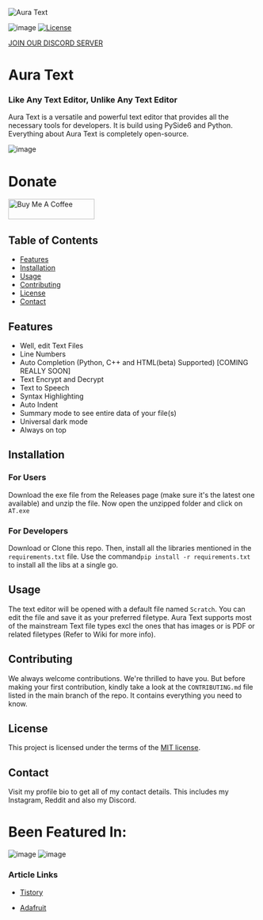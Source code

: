 ![Aura Text](https://user-images.githubusercontent.com/109947257/235744636-79d70a17-e860-4b3b-a7f2-af6958fc8506.png)

![image](https://user-images.githubusercontent.com/109947257/236764186-347b32fa-3baf-4e44-a27d-135114f6e256.png)   [![License](https://img.shields.io/badge/License-MIT-yellow.svg)](https://opensource.org/licenses/MIT)

[JOIN OUR DISCORD SERVER](https://opensource.org/licenses/MIT)

# Aura Text
### Like Any Text Editor, Unlike Any Text Editor

Aura Text is a versatile and powerful text editor that provides all the necessary tools for developers. It is build using PySide6 and Python. Everything about Aura Text is completely open-source.

![image](https://user-images.githubusercontent.com/109947257/236134482-b7ad8e7e-374f-4c94-9a72-3bdb931758d1.png)

# Donate

<a href="https://www.buymeacoffee.com/auratext" target="_blank"><img src="https://cdn.buymeacoffee.com/buttons/default-orange.png" alt="Buy Me A Coffee" height="41" width="174"></a>

## Table of Contents

- [Features](#features)
- [Installation](#installation)
- [Usage](#usage)
- [Contributing](#contributing)
- [License](#license)
- [Contact](#contact)

## Features

- Well, edit Text Files
- Line Numbers
- Auto Completion (Python, C++ and HTML(beta) Supported) [COMING REALLY SOON]
- Text Encrypt and Decrypt
- Text to Speech
- Syntax Highlighting
- Auto Indent
- Summary mode to see entire data of your file(s)
- Universal dark mode
- Always on top

## Installation

### For Users
Download the exe file from the Releases page (make sure it's the latest one available) and unzip the file. Now open the unzipped folder and click on `AT.exe`

### For Developers
Download or Clone this repo. Then, install all the libraries mentioned in the `requirements.txt` file.
Use the command`pip install -r requirements.txt` to install all the libs at a single go.

## Usage
The text editor will be opened with a default file named `Scratch`. You can edit the file and save it as your preferred filetype.
Aura Text supports most of the mainstream Text file types excl the ones that has images or is PDF or related filetypes (Refer to Wiki for more info).

## Contributing
We always welcome contributions. We're thrilled to have you.
But before making your first contribution, kindly take a look
at the `CONTRIBUTING.md` file listed in the main branch of the repo. It contains everything you need to know.

## License
This project is licensed under the terms of the [MIT license](https://opensource.org/licenses/MIT).

## Contact
Visit my profile bio to get all of my contact details.
This includes my Instagram, Reddit and also my Discord.

# Been Featured In:

![image](https://user-images.githubusercontent.com/109947257/229269607-5932f25a-7e87-4769-af9d-119a5b07477a.png)   ![image](https://user-images.githubusercontent.com/109947257/223731266-842deb1a-e651-4714-9a28-7690059f145d.png)

### Article Links

- [Tistory](https://sansamlife.com/entry/IT-%EC%B5%9C%EC%8B%A0-%EC%A0%95%EB%B3%B4-%EC%98%A4%ED%94%88%EC%86%8C%EC%8A%A4-%EC%9B%B9-%EC%95%A0%ED%94%8C%EB%A6%AC%EC%BC%80%EC%9D%B4%EC%85%98-%EC%95%88%EB%93%9C%EB%A1%9C%EC%9D%B4%EB%93%9C%ED%8F%B0-AudioLM#idx4:~:text=github.com/rohankishore/-,Aura%2DText,-GitHub%20%2D%20rohankishore/Aura)

- [Adafruit](https://blog.adafruit.com/2023/03/07/a-novel-text-programming-editor-aura-text-programming-software/)
